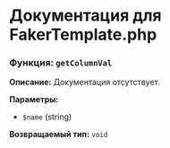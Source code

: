 # Документация для FakerTemplate.php

### Функция: `getColumnVal`

**Описание:** Документация отсутствует.

**Параметры:**
- `$name` (string)

**Возвращаемый тип:** `void`

